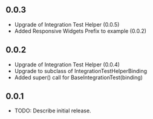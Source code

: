 ## 0.0.3

* Upgrade of Integration Test Helper (0.0.5)
* Added Responsive Widgets Prefix to example (0.0.2)

## 0.0.2

* Upgrade of Integration Test Helper (0.0.4)
* Upgrade to subclass of IntegrationTestHelperBinding
* Added super() call for BaseIntegrationTest(binding)

## 0.0.1

* TODO: Describe initial release.
